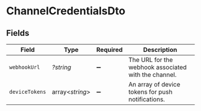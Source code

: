 # ChannelCredentialsDto


## Fields

| Field                                                | Type                                                 | Required                                             | Description                                          |
| ---------------------------------------------------- | ---------------------------------------------------- | ---------------------------------------------------- | ---------------------------------------------------- |
| `webhookUrl`                                         | *?string*                                            | :heavy_minus_sign:                                   | The URL for the webhook associated with the channel. |
| `deviceTokens`                                       | array<*string*>                                      | :heavy_minus_sign:                                   | An array of device tokens for push notifications.    |